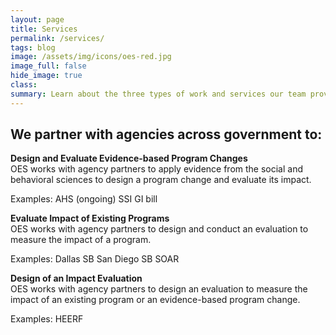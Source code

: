 ```yaml
---
layout: page
title: Services
permalink: /services/
tags: blog
image: /assets/img/icons/oes-red.jpg
image_full: false
hide_image: true
class:
summary: Learn about the three types of work and services our team provides.
---
```


<h2>We partner with agencies across government to:</h2>

**Design and Evaluate Evidence-based Program Changes**<br>
OES works with agency partners to apply evidence from the social and behavioral sciences to design a program change and evaluate its impact. 

Examples: 
AHS (ongoing)
SSI 
GI bill 


**Evaluate Impact of Existing Programs**<br>
OES works with agency partners to design and conduct an evaluation to measure the impact of a program.

Examples:
Dallas SB 
San Diego SB
SOAR


**Design of an Impact Evaluation**<br>
OES works with agency partners to design an evaluation to measure the impact of an existing program or an evidence-based program change.

Examples:
HEERF



